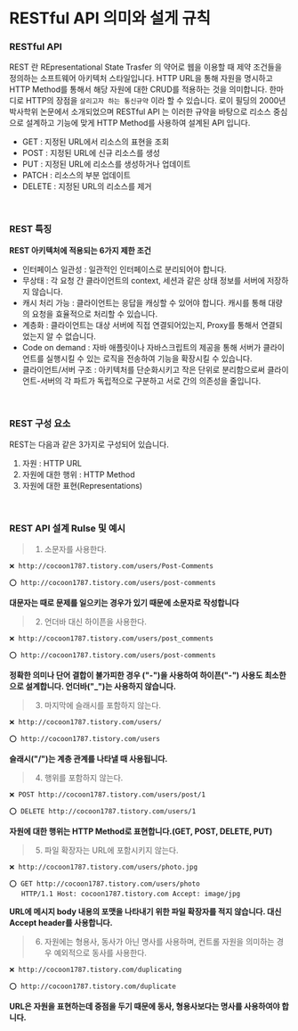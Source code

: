 # RESTful API 의미와 설게 규칙

### RESTful API
REST 란 REpresentational State Trasfer 의 약어로 웹을 이용할 때 제약 조건들을 정의하는 소프트웨어 아키텍처 스타일입니다. HTTP URL을 통해 자원을 명시하고 HTTP Method를 통해서 해당 자원에 대한 CRUD를 적용하는 것을 의미합니다. 한마디로 HTTP의 장점을 `살리고자 하는 통신규약` 이라 할 수 있습니다. 로이 필딩의 2000년 박사학위 논문에서 소개되었으며 RESTful API 는 이러한 규약을 바탕으로 리소스 중심으로 설계하고 기능에 맞게 HTTP Method를 사용하여 설계된 API 입니다.  
  
- GET : 지정된 URL에서 리소스의 표현을 조회
- POST : 지정된 URL에 신규 리소스를 생성
- PUT : 지정된 URL에 리소스를 생성하거나 업데이트
- PATCH : 리소스의 부분 업데이트
- DELETE : 지정된 URL의 리소스를 제거

<br>

### REST 특징

**REST 아키텍처에 적용되는 6가지 제한 조건**
- 인터페이스 일관성 : 일관적인 인터페이스로 분리되어야 합니다.
- 무상태 : 각 요청 간 클라이언트의 context, 세션과 같은 상태 정보를 서버에 저장하지 않습니다.
- 캐시 처리 가능 : 클라이언트는 응답을 캐싱할 수 있어야 합니다. 캐시를 통해 대량의 요청을 효율적으로 처리할 수 있습니다.
- 계층화 : 클라이언트는 대상 서버에 직접 연결되어있는지, Proxy를 통해서 연결되었는지 알 수 없습니다.
- Code on demand : 자바 애플릿이나 자바스크립트의 제공을 통해 서버가 클라이언트를 실행시킬 수 있는 로직을 전송하여 기능을 확장시킬 수 있습니다.
- 클라이언트/서버 구조 : 아키텍처를 단순화시키고 작은 단위로 분리함으로써 클라이언트-서버의 각 파트가 독립적으로 구분하고 서로 간의 의존성을 줄입니다.

<br>

### REST 구성 요소
REST는 다음과 같은 3가지로 구성되어 있습니다.
1. 자원 : HTTP URL
2. 자원에 대한 행위 : HTTP Method
3. 자원에 대한 표현(Representations)

<br>

### REST API 설계 Rulse 및 예시

> 1. 소문자를 사용한다.

```
❌ http://cocoon1787.tistory.com/users/Post-Comments
```
```
⭕ http://cocoon1787.tistory.com/users/post-comments
```
**대문자는 때로 문제를 일으키는 경우가 있기 때문에 소문자로 작성합니다**  
  
> 2. 언더바 대신 하이픈을 사용한다.

```
❌ http://cocoon1787.tistory.com/users/post_comments
```
```
⭕ http://cocoon1787.tistory.com/users/post-comments
```
**정확한 의미나 단어 결합이 불가피한 경우 ("-")을 사용하여 하이픈("-") 사용도 최소한으로 설계합니다. 언더바("_")는 사용하지 않습니다.**
  
> 3. 마지막에 슬래시를 포함하지 않는다.

```
❌ http://cocoon1787.tistory.com/users/
```
```
⭕ http://cocoon1787.tistory.com/users
```
**슬래시("/")는 계층 관계를 나타낼 때 사용됩니다.**  

> 4. 행위를 포함하지 않는다.

```
❌ POST http://cocoon1787.tistory.com/users/post/1
```
```
⭕ DELETE http://cocoon1787.tistory.com/users/1
```
**자원에 대한 행위는 HTTP Method로 표현합니다.(GET, POST, DELETE, PUT)**  
  
> 5. 파일 확장자는 URL에 포함시키지 않는다.

```
❌ http://cocoon1787.tistory.com/users/photo.jpg
```

```
⭕ GET http://cocoon1787.tistory.com/users/photo
   HTTP/1.1 Host: cocoon1787.tistory.com Accept: image/jpg
```

**URL에 메시지 body 내용의 포맷을 나타내기 위한 파일 확장자를 적지 않습니다. 대신 Accept header를 사용합니다.**  
  
> 6. 자원에는 형용사, 동사가 아닌 명사를 사용하며, 컨트롤 자원을 의미하는 경우 예외적으로 동사를 사용한다.

```
❌ http://cocoon1787.tistory.com/duplicating
```

```
⭕ http://cocoon1787.tistory.com/duplicate
```
**URL은 자원을 표현하는데 중점을 두기 때문에 동사, 형용사보다는 명사를 사용하여야 합니다.**